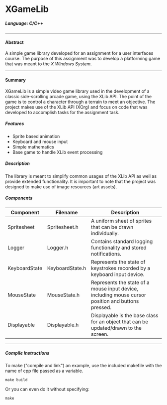 # XGameLib #
##### Language: C/C++
***
#### Abstract
A simple game library developed for an assignment for a user interfaces course.  The purpose of this assignment was to develop a platforming game that was meant to the *X Windows System*.  

***
#### Summary

XGameLib is a simple video game library used in the development of a classic side-scrolling arcade game, using the XLib API.  The point of the game is to control a character through a terrain to meet an objective. The project makes use of the XLib API (XOrg) and focus on code that was developed to accomplish tasks for the assignment task.  

##### Features

* Sprite based animation
* Keyboard and mouse input
* Simple mathematics
* Base game to handle XLib event processing

##### Description
The library is meant to simplify common usages of the XLib API as well as provide extended functionality. 
It is important to note that the project was designed to make use of image resources (art assets).  

##### Components

| **Component** | **Filename**	| **Description**		 							|
| ----------|-----------| ------------- 								|
| Spritesheet   | Spritesheet.h        | A uniform sheet of sprites that can be drawn individually.    |
| Logger   | Logger.h        | Contains standard logging functionality and stored notifications.    |  
| KeyboardState   | KeyboardState.h        | Represents the state of keystrokes recorded by a keyboard input device.    |  
| MouseState   | MouseState.h        | Represents the state of a mouse input device, including mouse cursor position and buttons pressed.    |  
| Displayable   | Displayable.h        | Displayable is the base class for an object that can be updated/drawn to the screen.    |  

---

##### Compile Instructions

To make ("compile and link") an example, use the included makefile with 
the name of cpp file passed as a variable. 

	make build
	
Or you can even do it without specifying:

	make



